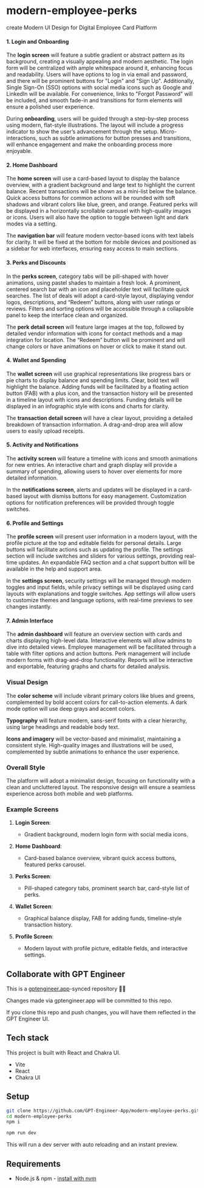 # modern-employee-perks

create  Modern UI Design for Digital Employee Card Platform

#### **1. Login and Onboarding**

The **login screen** will feature a subtle gradient or abstract pattern as its background, creating a visually appealing and modern aesthetic. The login form will be centralized with ample whitespace around it, enhancing focus and readability. Users will have options to log in via email and password, and there will be prominent buttons for "Login" and "Sign Up". Additionally, Single Sign-On (SSO) options with social media icons such as Google and LinkedIn will be available. For convenience, links to "Forgot Password" will be included, and smooth fade-in and transitions for form elements will ensure a polished user experience.

During **onboarding**, users will be guided through a step-by-step process using modern, flat-style illustrations. The layout will include a progress indicator to show the user’s advancement through the setup. Micro-interactions, such as subtle animations for button presses and transitions, will enhance engagement and make the onboarding process more enjoyable.

#### **2. Home Dashboard**

The **home screen** will use a card-based layout to display the balance overview, with a gradient background and large text to highlight the current balance. Recent transactions will be shown as a mini-list below the balance. Quick access buttons for common actions will be rounded with soft shadows and vibrant colors like blue, green, and orange. Featured perks will be displayed in a horizontally scrollable carousel with high-quality images or icons. Users will also have the option to toggle between light and dark modes via a setting.

The **navigation bar** will feature modern vector-based icons with text labels for clarity. It will be fixed at the bottom for mobile devices and positioned as a sidebar for web interfaces, ensuring easy access to main sections.

#### **3. Perks and Discounts**

In the **perks screen**, category tabs will be pill-shaped with hover animations, using pastel shades to maintain a fresh look. A prominent, centered search bar with an icon and placeholder text will facilitate quick searches. The list of deals will adopt a card-style layout, displaying vendor logos, descriptions, and “Redeem” buttons, along with user ratings or reviews. Filters and sorting options will be accessible through a collapsible panel to keep the interface clean and organized.

The **perk detail screen** will feature large images at the top, followed by detailed vendor information with icons for contact methods and a map integration for location. The “Redeem” button will be prominent and will change colors or have animations on hover or click to make it stand out.

#### **4. Wallet and Spending**

The **wallet screen** will use graphical representations like progress bars or pie charts to display balance and spending limits. Clear, bold text will highlight the balance. Adding funds will be facilitated by a floating action button (FAB) with a plus icon, and the transaction history will be presented in a timeline layout with icons and descriptions. Funding details will be displayed in an infographic style with icons and charts for clarity.

The **transaction detail screen** will have a clear layout, providing a detailed breakdown of transaction information. A drag-and-drop area will allow users to easily upload receipts.

#### **5. Activity and Notifications**

The **activity screen** will feature a timeline with icons and smooth animations for new entries. An interactive chart and graph display will provide a summary of spending, allowing users to hover over elements for more detailed information.

In the **notifications screen**, alerts and updates will be displayed in a card-based layout with dismiss buttons for easy management. Customization options for notification preferences will be provided through toggle switches.

#### **6. Profile and Settings**

The **profile screen** will present user information in a modern layout, with the profile picture at the top and editable fields for personal details. Large buttons will facilitate actions such as updating the profile. The settings section will include switches and sliders for various settings, providing real-time updates. An expandable FAQ section and a chat support button will be available in the help and support area.

In the **settings screen**, security settings will be managed through modern toggles and input fields, while privacy settings will be displayed using card layouts with explanations and toggle switches. App settings will allow users to customize themes and language options, with real-time previews to see changes instantly.

#### **7. Admin Interface**

The **admin dashboard** will feature an overview section with cards and charts displaying high-level data. Interactive elements will allow admins to dive into detailed views. Employee management will be facilitated through a table with filter options and action buttons. Perk management will include modern forms with drag-and-drop functionality. Reports will be interactive and exportable, featuring graphs and charts for detailed analysis.

### Visual Design

The **color scheme** will include vibrant primary colors like blues and greens, complemented by bold accent colors for call-to-action elements. A dark mode option will use deep grays and accent colors.

**Typography** will feature modern, sans-serif fonts with a clear hierarchy, using large headings and readable body text.

**Icons and imagery** will be vector-based and minimalist, maintaining a consistent style. High-quality images and illustrations will be used, complemented by subtle animations to enhance the user experience.

### Overall Style

The platform will adopt a minimalist design, focusing on functionality with a clean and uncluttered layout. The responsive design will ensure a seamless experience across both mobile and web platforms.

### Example Screens

1. **Login Screen**:
   - Gradient background, modern login form with social media icons.

2. **Home Dashboard**:
   - Card-based balance overview, vibrant quick access buttons, featured perks carousel.

3. **Perks Screen**:
   - Pill-shaped category tabs, prominent search bar, card-style list of perks.

4. **Wallet Screen**:
   - Graphical balance display, FAB for adding funds, timeline-style transaction history.

5. **Profile Screen**:
   - Modern layout with profile picture, editable fields, and interactive settings.


## Collaborate with GPT Engineer

This is a [gptengineer.app](https://gptengineer.app)-synced repository 🌟🤖

Changes made via gptengineer.app will be committed to this repo.

If you clone this repo and push changes, you will have them reflected in the GPT Engineer UI.

## Tech stack

This project is built with React and Chakra UI.

- Vite
- React
- Chakra UI

## Setup

```sh
git clone https://github.com/GPT-Engineer-App/modern-employee-perks.git
cd modern-employee-perks
npm i
```

```sh
npm run dev
```

This will run a dev server with auto reloading and an instant preview.

## Requirements

- Node.js & npm - [install with nvm](https://github.com/nvm-sh/nvm#installing-and-updating)

